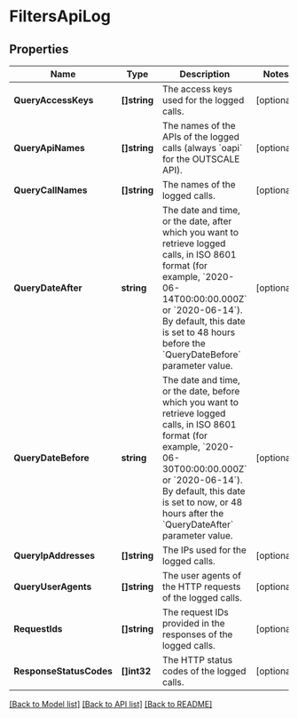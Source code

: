 # FiltersApiLog

## Properties

Name | Type | Description | Notes
------------ | ------------- | ------------- | -------------
**QueryAccessKeys** | **[]string** | The access keys used for the logged calls. | [optional] 
**QueryApiNames** | **[]string** | The names of the APIs of the logged calls (always &#x60;oapi&#x60; for the OUTSCALE API). | [optional] 
**QueryCallNames** | **[]string** | The names of the logged calls. | [optional] 
**QueryDateAfter** | **string** | The date and time, or the date, after which you want to retrieve logged calls, in ISO 8601 format (for example, &#x60;2020-06-14T00:00:00.000Z&#x60; or &#x60;2020-06-14&#x60;). By default, this date is set to 48 hours before the &#x60;QueryDateBefore&#x60; parameter value. | [optional] 
**QueryDateBefore** | **string** | The date and time, or the date, before which you want to retrieve logged calls, in ISO 8601 format (for example, &#x60;2020-06-30T00:00:00.000Z&#x60; or &#x60;2020-06-14&#x60;). By default, this date is set to now, or 48 hours after the &#x60;QueryDateAfter&#x60; parameter value. | [optional] 
**QueryIpAddresses** | **[]string** | The IPs used for the logged calls. | [optional] 
**QueryUserAgents** | **[]string** | The user agents of the HTTP requests of the logged calls. | [optional] 
**RequestIds** | **[]string** | The request IDs provided in the responses of the logged calls. | [optional] 
**ResponseStatusCodes** | **[]int32** | The HTTP status codes of the logged calls. | [optional] 

[[Back to Model list]](../README.md#documentation-for-models) [[Back to API list]](../README.md#documentation-for-api-endpoints) [[Back to README]](../README.md)



